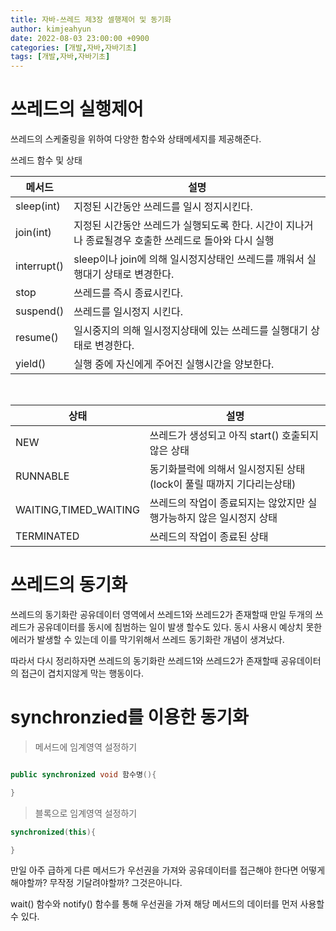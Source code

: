 ```yaml
---
title: 자바-쓰레드 제3장 셀행제어 및 동기화
author: kimjeahyun
date: 2022-08-03 23:00:00 +0900
categories: [개발,자바,자바기초]
tags: [개발,자바,자바기초]
---
```


# 쓰레드의 실행제어
쓰레드의 스케줄링을 위하여 다양한 함수와 상태메세지를 제공해준다.

쓰레드 함수 및 상태

|메서드|설명|
|-----|----|
|sleep(int)|지정된 시간동안 쓰레드를 일시 정지시킨다. |
|join(int)|지정된 시간동안 쓰레드가 실행되도록 한다. 시간이 지나거나 종료될경우 호출한 쓰레드로 돌아와 다시 실행|
|interrupt()|sleep이나 join에 의해 일시정지상태인 쓰레드를 깨워서 실행대기 상태로 변경한다.|
|stop|쓰레드를 즉시 종료시킨다.|
|suspend()|쓰레드를 일시정지 시킨다.|
|resume()|일시중지의 의해 일시정지상태에 있는 쓰레드를 실행대기 상태로 변경한다.|
|yield()|실행 중에 자신에게 주어진 실행시간을 양보한다.|

<br>

|상태|설명|
|----------------|-------------------------------------------|
|NEW             |쓰레드가 생성되고 아직 start() 호출되지 않은 상태|
|RUNNABLE        |동기화블럭에 의해서 일시정지된 상태(lock이 풀릴 때까지 기다리는상태)|
|WAITING,TIMED_WAITING|쓰레드의 작업이 종료되지는 않았지만 실행가능하지 않은 일시정지 상태|
|TERMINATED|쓰레드의 작업이 종료된 상태|


# 쓰레드의 동기화

쓰레드의 동기화란 공유데이터 영역에서 쓰레드1와 쓰레드2가 존재할때
만일 두개의 쓰레드가 공유데이터를 동시에 침범하는 일이 발생 할수도 있다. 동시 사용시 예상치 못한 에러가 발생할 수 있는데 이를 막기위해서 쓰레드 동기화란 개념이 생겨났다.

따라서 다시 정리하자면 쓰레드의 동기화란 쓰레드1와 쓰레드2가 존재할때
공유데이터의 접근이 겹치지않게 막는 행동이다.

# synchronzied를 이용한 동기화

>메서드에 임계영역 설정하기

```java

public synchronized void 함수명(){

}

```

>블록으로 임계영역 설정하기

```java
synchronized(this){

}
```

만일 아주 급하게 다른 메서드가 우선권을 가져와 공유데이터를 접근해야 한다면 어떻게 해야할까? 무작정 기달려야할까? 그것은아니다.

wait() 함수와 notify() 함수를 통해 우선권을 가져 해당 메서드의 데이터를 먼저 사용할수 있다.
